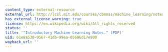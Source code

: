 ```yaml
---
content_type: external-resource
external_url: http://lcsl.mit.edu/courses/cbmmss/machine_learning/notes/MLNotes_Oct16.pdf
has_external_license_warning: true
license: https://en.wikipedia.org/wiki/All_rights_reserved
status: ''
title: '"Introductory Machine Learning Notes." (PDF)'
uid: 61e8a530-9567-41db-99ea-05696d17e900
wayback_url: ''
---
```

